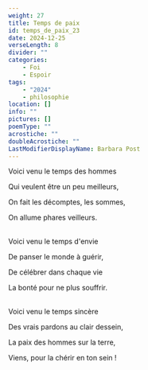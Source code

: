 ```yaml
---
weight: 27
title: Temps de paix
id: temps_de_paix_23
date: 2024-12-25
verseLength: 8
divider: ""
categories:
    - Foi
    - Espoir
tags:
    - "2024"
    - philosophie
location: []
info: ""
pictures: []
poemType: ""
acrostiche: ""
doubleAcrostiche: ""
LastModifierDisplayName: Barbara Post
---
```

Voici venu le temps des hommes

Qui veulent être un peu meilleurs,

On fait les décomptes, les sommes,

On allume phares veilleurs.

 \
Voici venu le temps d'envie

De panser le monde à guérir,

De célébrer dans chaque vie

La bonté pour ne plus souffrir.

 \
Voici venu le temps sincère

Des vrais pardons au clair dessein,

La paix des hommes sur la terre,

Viens, pour la chérir en ton sein !
